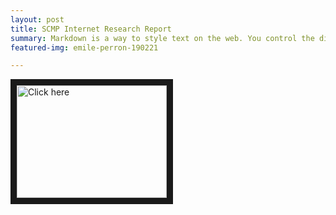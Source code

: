 ```yaml
---
layout: post
title: SCMP Internet Research Report 
summary: Markdown is a way to style text on the web. You control the display of the document; formating words as bold or italic, adding images, and creating lists are just a few of the things we can do with Markdown. Mostly, Markdown is just regular text with a few non-alphabetic characters thrown in.
featured-img: emile-perron-190221

---
```


<a href="https://youtu.be/wDgRwioczZk" target="_blank"><img src="https://ibb.co/BrGz9Qs"
alt="Click here" width="240" height="180" border="10" /></a>


